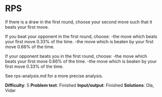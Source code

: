 # RPS

If there is a draw in the first round, choose your second move such that it beats your first move.

If you beat your opponent in the first round, choose:
    -the move which beats your first move 0.33% of the time.
    -the move which is beaten by your first move 0.66% of the time.

If your opponent beats you in the first round, choose:
    -the move which beats your first move 0.66% of the time.
    -the move which is beaten by your first move 0.33% of the time.

See rps-analysis.md for a more precise analysis.

__Difficulty__: 5
__Problem text__: Finished
__Input/output__: Finished
__Solutions__: Ola, Vidar












